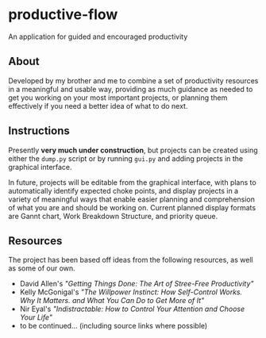 # productive-flow
An application for guided and encouraged productivity

## About
Developed by my brother and me to combine a set of productivity resources in a meaningful and usable way, 
providing as much guidance as needed to get you working on your most important projects, or planning them
effectively if you need a better idea of what to do next.

## Instructions
Presently **very much under construction**, but projects can be created using either the `dump.py` script or
by running `gui.py` and adding projects in the graphical interface.

In future, projects will be editable from the graphical interface, with plans to automatically identify 
expected choke points, and display projects in a variety of meaningful ways that enable easier planning and
comprehension of what you are and should be working on. Current planned display formats are Gannt chart,
Work Breakdown Structure, and priority queue.

## Resources
The project has been based off ideas from the following resources, as well as some of our own.
- David Allen's *"Getting Things Done: The Art of Stree-Free Productivity"*
- Kelly McGonigal's *"The Willpower Instinct: How Self-Control Works. Why It Matters. and What You Can Do to
Get More of It"*
- Nir Eyal's *"Indistractable: How to Control Your Attention and Choose Your Life"*
- to be continued... (including source links where possible)
